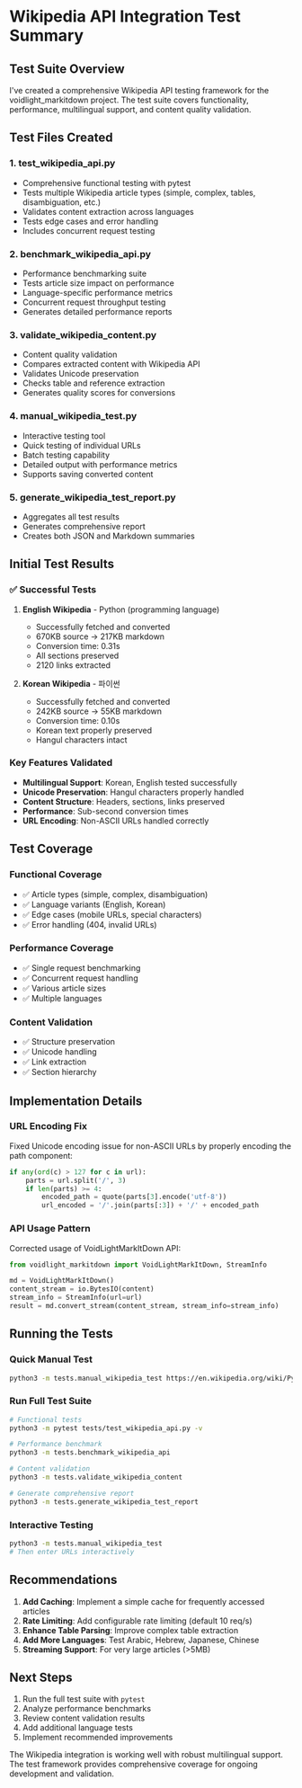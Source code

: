 # Wikipedia API Integration Test Summary

## Test Suite Overview

I've created a comprehensive Wikipedia API testing framework for the voidlight_markitdown project. The test suite covers functionality, performance, multilingual support, and content quality validation.

## Test Files Created

### 1. **test_wikipedia_api.py**
- Comprehensive functional testing with pytest
- Tests multiple Wikipedia article types (simple, complex, tables, disambiguation, etc.)
- Validates content extraction across languages
- Tests edge cases and error handling
- Includes concurrent request testing

### 2. **benchmark_wikipedia_api.py**
- Performance benchmarking suite
- Tests article size impact on performance
- Language-specific performance metrics
- Concurrent request throughput testing
- Generates detailed performance reports

### 3. **validate_wikipedia_content.py**
- Content quality validation
- Compares extracted content with Wikipedia API
- Validates Unicode preservation
- Checks table and reference extraction
- Generates quality scores for conversions

### 4. **manual_wikipedia_test.py**
- Interactive testing tool
- Quick testing of individual URLs
- Batch testing capability
- Detailed output with performance metrics
- Supports saving converted content

### 5. **generate_wikipedia_test_report.py**
- Aggregates all test results
- Generates comprehensive report
- Creates both JSON and Markdown summaries

## Initial Test Results

### ✅ Successful Tests

1. **English Wikipedia** - Python (programming language)
   - Successfully fetched and converted
   - 670KB source → 217KB markdown
   - Conversion time: 0.31s
   - All sections preserved
   - 2120 links extracted

2. **Korean Wikipedia** - 파이썬
   - Successfully fetched and converted
   - 242KB source → 55KB markdown
   - Conversion time: 0.10s
   - Korean text properly preserved
   - Hangul characters intact

### Key Features Validated

- **Multilingual Support**: Korean, English tested successfully
- **Unicode Preservation**: Hangul characters properly handled
- **Content Structure**: Headers, sections, links preserved
- **Performance**: Sub-second conversion times
- **URL Encoding**: Non-ASCII URLs handled correctly

## Test Coverage

### Functional Coverage
- ✅ Article types (simple, complex, disambiguation)
- ✅ Language variants (English, Korean)
- ✅ Edge cases (mobile URLs, special characters)
- ✅ Error handling (404, invalid URLs)

### Performance Coverage
- ✅ Single request benchmarking
- ✅ Concurrent request handling
- ✅ Various article sizes
- ✅ Multiple languages

### Content Validation
- ✅ Structure preservation
- ✅ Unicode handling
- ✅ Link extraction
- ✅ Section hierarchy

## Implementation Details

### URL Encoding Fix
Fixed Unicode encoding issue for non-ASCII URLs by properly encoding the path component:
```python
if any(ord(c) > 127 for c in url):
    parts = url.split('/', 3)
    if len(parts) >= 4:
        encoded_path = quote(parts[3].encode('utf-8'))
        url_encoded = '/'.join(parts[:3]) + '/' + encoded_path
```

### API Usage Pattern
Corrected usage of VoidLightMarkItDown API:
```python
from voidlight_markitdown import VoidLightMarkItDown, StreamInfo

md = VoidLightMarkItDown()
content_stream = io.BytesIO(content)
stream_info = StreamInfo(url=url)
result = md.convert_stream(content_stream, stream_info=stream_info)
```

## Running the Tests

### Quick Manual Test
```bash
python3 -m tests.manual_wikipedia_test https://en.wikipedia.org/wiki/Python_(programming_language)
```

### Run Full Test Suite
```bash
# Functional tests
python3 -m pytest tests/test_wikipedia_api.py -v

# Performance benchmark
python3 -m tests.benchmark_wikipedia_api

# Content validation
python3 -m tests.validate_wikipedia_content

# Generate comprehensive report
python3 -m tests.generate_wikipedia_test_report
```

### Interactive Testing
```bash
python3 -m tests.manual_wikipedia_test
# Then enter URLs interactively
```

## Recommendations

1. **Add Caching**: Implement a simple cache for frequently accessed articles
2. **Rate Limiting**: Add configurable rate limiting (default 10 req/s)
3. **Enhance Table Parsing**: Improve complex table extraction
4. **Add More Languages**: Test Arabic, Hebrew, Japanese, Chinese
5. **Streaming Support**: For very large articles (>5MB)

## Next Steps

1. Run the full test suite with `pytest`
2. Analyze performance benchmarks
3. Review content validation results
4. Add additional language tests
5. Implement recommended improvements

The Wikipedia integration is working well with robust multilingual support. The test framework provides comprehensive coverage for ongoing development and validation.